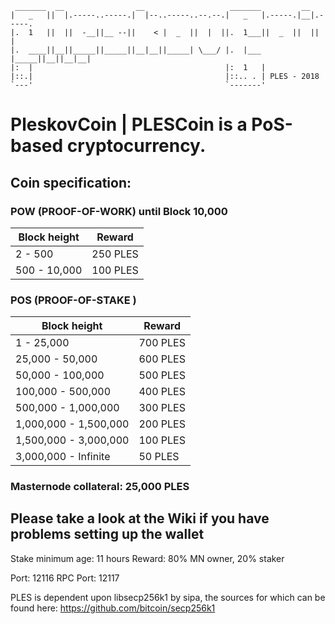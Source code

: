 	 _______  __                __                   _______         __        
	|   _   ||  |.-----..-----.|  |--..-----..--.--.|   _   |.-----.|__|.-----.
	|.  1   ||  ||  -__||__ --||    < |  _  ||  |  ||.  1___||  _  ||  ||     |
	|.  ____||__||_____||_____||__|__||_____| \___/ |.  |___ |_____||__||__|__|
	|:  |                                           |:  1   |                  
	|::.|                                           |::.. . | PLES - 2018                 
	`---'                                           `-------'                  

 
# PleskovCoin | PLESCoin is a PoS-based cryptocurrency.

## Coin specification:
### POW (PROOF-OF-WORK) until Block 10,000
Block height | Reward
--- | ---
2 - 500 | 250 PLES
500 - 10,000 | 100 PLES

### POS (PROOF-OF-STAKE )
Block height | Reward
--- | ---
1 - 25,000 | 700 PLES
25,000 - 50,000 | 600 PLES
50,000 - 100,000 | 500 PLES
100,000 - 500,000 | 400 PLES 
500,000 - 1,000,000 | 300 PLES
1,000,000 - 1,500,000 | 200 PLES
1,500,000 - 3,000,000 | 100 PLES
3,000,000 - Infinite | 50 PLES

### Masternode collateral: 25,000 PLES

## Please take a look at the Wiki if you have problems setting up the wallet

Stake minimum age: 11 hours
Reward: 80% MN owner, 20% staker

Port: 12116
RPC Port: 12117


PLES is dependent upon libsecp256k1 by sipa, the sources for which can be found here:
https://github.com/bitcoin/secp256k1
